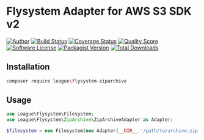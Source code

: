 # Flysystem Adapter for AWS S3 SDK v2

[![Author](http://img.shields.io/badge/author-@frankdejonge-blue.svg?style=flat-square)](https://twitter.com/frankdejonge)
[![Build Status](https://img.shields.io/travis/thephpleague/flysystem-ziparchive/master.svg?style=flat-square)](https://travis-ci.org/thephpleague/flysystem-ziparchive)
[![Coverage Status](https://img.shields.io/scrutinizer/coverage/g/thephpleague/flysystem-ziparchive.svg?style=flat-square)](https://scrutinizer-ci.com/g/thephpleague/flysystem-ziparchive/code-structure)
[![Quality Score](https://img.shields.io/scrutinizer/g/thephpleague/flysystem-ziparchive.svg?style=flat-square)](https://scrutinizer-ci.com/g/thephpleague/flysystem-ziparchive)
[![Software License](https://img.shields.io/badge/license-MIT-brightgreen.svg?style=flat-square)](LICENSE)
[![Packagist Version](https://img.shields.io/packagist/v/league/flysystem-ziparchive.svg?style=flat-square)](https://packagist.org/packages/league/flysystem-ziparchive)
[![Total Downloads](https://img.shields.io/packagist/dt/league/flysystem-ziparchive.svg?style=flat-square)](https://packagist.org/packages/league/flysystem-ziparchive)


## Installation

```bash
composer require league\flysystem-ziparchive
```

## Usage

```php
use League\Flysystem\Filesystem;
use League\Flysystem\ZipArchive\ZipArchiveAdapter as Adapter;

$filesystem = new Filesystem(new Adapter(__DIR__.'/path/to/archive.zip'));
```